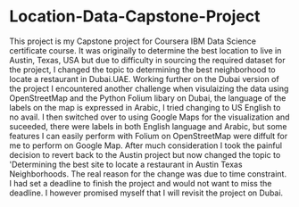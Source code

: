 # Location-Data-Capstone-Project
This project is my Capstone project for Coursera IBM Data Science certificate course. It was originally to determine the best location to live in Austin, Texas, USA but due to difficulty in sourcing the required dataset for the project, I changed the topic to determining the best neighborhood to locate a restaurant in Dubai.UAE. Working further on the Dubai version of the project I encountered another challenge when visulaizing the data using OpenStreetMap and the Python Folium libary on Dubai, the language of the labels on the map is expressed in Arabic, I tried changing to US English to no avail. I then switched over to using Google Maps for the visualization and suceeded, there were labels in both English language and Arabic, but some features I can easily perform with Folium on OpenStreetMap were diffult for me to perform on Google Map. After much consideration I took the painful decision to revert back to the Austin project but now changed the topic to 'Determining the best site to locate a restaurant in Austin Texas Neighborhoods. The real reason for the change was due to time constraint. I had set a deadline to finish the project and would not want to miss the deadline. I however promised myself that I will revisit the project on Dubai.
